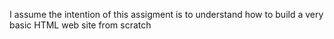 I assume the intention of this assigment is to understand how to build a very basic HTML web site from scratch